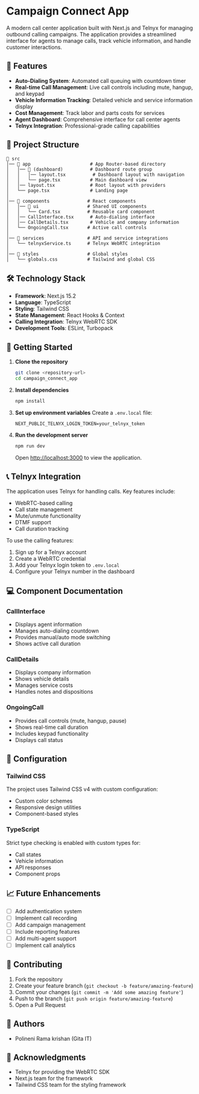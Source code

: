 # Campaign Connect App

A modern call center application built with Next.js and Telnyx for managing outbound calling campaigns. The application provides a streamlined interface for agents to manage calls, track vehicle information, and handle customer interactions.

## 🚀 Features

- **Auto-Dialing System**: Automated call queuing with countdown timer
- **Real-time Call Management**: Live call controls including mute, hangup, and keypad
- **Vehicle Information Tracking**: Detailed vehicle and service information display
- **Cost Management**: Track labor and parts costs for services
- **Agent Dashboard**: Comprehensive interface for call center agents
- **Telnyx Integration**: Professional-grade calling capabilities

## 📁 Project Structure

```
📂 src
│── 📂 app                      # App Router-based directory
│   │── 📂 (dashboard)          # Dashboard route group
│   │   │── layout.tsx          # Dashboard layout with navigation
│   │   └── page.tsx           # Main dashboard view
│   │── layout.tsx             # Root layout with providers
│   └── page.tsx               # Landing page
│
│── 📂 components              # React components
│   │── 📂 ui                  # Shared UI components
│   │   └── Card.tsx          # Reusable card component
│   │── CallInterface.tsx      # Auto-dialing interface
│   │── CallDetails.tsx        # Vehicle and company information
│   └── OngoingCall.tsx       # Active call controls
│
│── 📂 services                # API and service integrations
│   └── telnyxService.ts      # Telnyx WebRTC integration
│
│── 📂 styles                  # Global styles
│   └── globals.css           # Tailwind and global CSS
```

## 🛠️ Technology Stack

- **Framework**: Next.js 15.2
- **Language**: TypeScript
- **Styling**: Tailwind CSS
- **State Management**: React Hooks & Context
- **Calling Integration**: Telnyx WebRTC SDK
- **Development Tools**: ESLint, Turbopack

## 🚦 Getting Started

1. **Clone the repository**
   ```bash
   git clone <repository-url>
   cd campaign_connect_app
   ```

2. **Install dependencies**
   ```bash
   npm install
   ```

3. **Set up environment variables**
   Create a `.env.local` file:
   ```env
   NEXT_PUBLIC_TELNYX_LOGIN_TOKEN=your_telnyx_token
   ```

4. **Run the development server**
   ```bash
   npm run dev
   ```

   Open [http://localhost:3000](http://localhost:3000) to view the application.

## 📞 Telnyx Integration

The application uses Telnyx for handling calls. Key features include:
- WebRTC-based calling
- Call state management
- Mute/unmute functionality
- DTMF support
- Call duration tracking

To use the calling features:
1. Sign up for a Telnyx account
2. Create a WebRTC credential
3. Add your Telnyx login token to `.env.local`
4. Configure your Telnyx number in the dashboard

## 💻 Component Documentation

### CallInterface
- Displays agent information
- Manages auto-dialing countdown
- Provides manual/auto mode switching
- Shows active call duration

### CallDetails
- Displays company information
- Shows vehicle details
- Manages service costs
- Handles notes and dispositions

### OngoingCall
- Provides call controls (mute, hangup, pause)
- Shows real-time call duration
- Includes keypad functionality
- Displays call status

## 🔧 Configuration

### Tailwind CSS
The project uses Tailwind CSS v4 with custom configuration:
- Custom color schemes
- Responsive design utilities
- Component-based styles

### TypeScript
Strict type checking is enabled with custom types for:
- Call states
- Vehicle information
- API responses
- Component props

## 📈 Future Enhancements

- [ ] Add authentication system
- [ ] Implement call recording
- [ ] Add campaign management
- [ ] Include reporting features
- [ ] Add multi-agent support
- [ ] Implement call analytics

## 🤝 Contributing

1. Fork the repository
2. Create your feature branch (`git checkout -b feature/amazing-feature`)
3. Commit your changes (`git commit -m 'Add some amazing feature'`)
4. Push to the branch (`git push origin feature/amazing-feature`)
5. Open a Pull Request

<!-- ## 📄 License

This project is licensed under the MIT License - see the LICENSE file for details. -->

## 👥 Authors

- Polineni Rama krishan (Gita IT)

## 🙏 Acknowledgments

- Telnyx for providing the WebRTC SDK
- Next.js team for the framework
- Tailwind CSS team for the styling framework